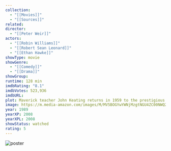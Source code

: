 ```yaml
---
collection:
  - "[[Movies]]"
  - "[[Sources]]"
related: 
director:
  - "[[Peter Weir]]"
actors:
  - "[[Robin Williams]]"
  - "[[Robert Sean Leonard]]"
  - "[[Ethan Hawke]]"
showType: movie
showGenre:
  - "[[Comedy]]"
  - "[[Drama]]"
showGroup: 
runtime: 128 min
imdbRating: "8.1"
imdbVotes: 523,936
imdbURL: 
plot: Maverick teacher John Keating returns in 1959 to the prestigious New England boys' boarding school where he was once a star student, using poetry to embolden his pupils to new heights of self-expression.
image: https://m.media-amazon.com/images/M/MV5BOGYwYWNjMzgtNGU4ZC00NWQ2LWEwZjUtMzE1Zjc3NjY3YTU1XkEyXkFqcGdeQXVyMTQxNzMzNDI@._V1_SX300.jpg
year: 1989
yearXP: 2008
yearXPL: 2008
showStatus: watched
rating: 5
---
```

![poster](https://m.media-amazon.com/images/M/MV5BOGYwYWNjMzgtNGU4ZC00NWQ2LWEwZjUtMzE1Zjc3NjY3YTU1XkEyXkFqcGdeQXVyMTQxNzMzNDI@._V1_SX300.jpg)


